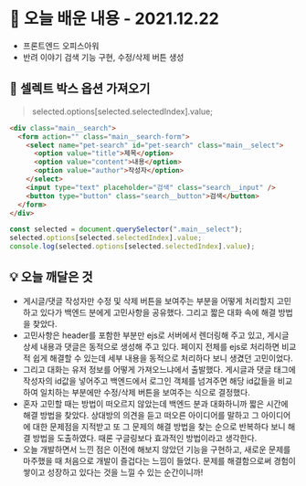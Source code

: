# 📖 오늘 배운 내용 - 2021.12.22

- 프론트엔드 오피스아워
- 반려 이야기 검색 기능 구현, 수정/삭제 버튼 생성

## 📝 셀렉트 박스 옵션 가져오기

> selected.options[selected.selectedIndex].value;

```html
<div class="main__search">
  <form action="" class="main__search-form">
    <select name="pet-search" id="pet-search" class="main__select">
      <option value="title">제목</option>
      <option value="content">내용</option>
      <option value="author">작성자</option>
    </select>
    <input type="text" placeholder="검색" class="search__input" />
    <button type="button" class="search__button">검색</button>
  </form>
</div>
```

```javascript
const selected = document.querySelector(".main__select");
selected.options[selected.selectedIndex].value;
console.log(selected.options[selected.selectedIndex].value);
```

## 💡 오늘 깨달은 것

- 게시글/댓글 작성자만 수정 및 삭제 버튼을 보여주는 부분을 어떻게 처리할지 고민하고 있다가 백엔드 분에게 고민사항을 공유했다. 그리고 짧은 대화 속에 해결 방법을 찾았다.
- 고민사항은 header를 포함한 부분만 ejs로 서버에서 렌더링해 주고 있고, 게시글 상세 내용과 댓글은 동적으로 생성해 주고 있다. 페이지 전체를 ejs로 처리하면 비교적 쉽게 해결할 수 있는데 세부 내용을 동적으로 처리하다 보니 생겼던 고민이었다.
- 그리고 대화는 유저 정보를 어떻게 가져오느냐에서 출발했다. 게시글과 댓글 태그에 작성자의 id값을 넣어주고 백엔드에서 로그인 객체를 넘겨주면 해당 id값들을 비교하여 일치하는 부분에만 수정/삭제 버튼을 보여주는 식으로 결정했다.
- 혼자 고민할 때는 방법이 떠오르지 않았는데 백엔드 분과 대화하니까 짧은 시간에 해결 방법을 찾았다. 상대방의 의견을 듣고 떠오른 아이디어를 말하고 그 아이디어에 대한 문제점을 지적받고 또 그 문제의 해결 방법을 찾는 순으로 반복하다 보니 해결 방법을 도출하였다. 때론 구글링보다 효과적인 방법이라고 생각한다.
- 오늘 개발하면서 느낀 점은 이전에 해보지 않았던 기능을 구현하고, 새로운 문제를 마주했을 때 처음으로 개발이 즐겁다는 느낌이 들었다. 문제를 해결함으로써 경험이 쌓이고 성장하고 있다는 것을 느낄 수 있는 순간이니까!
